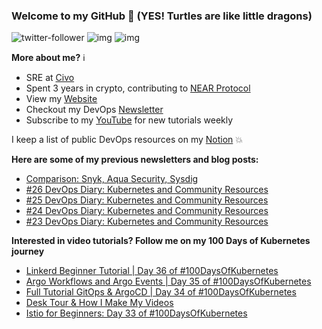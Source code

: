 ### Welcome to my GitHub :turtle: (YES! Turtles are like little dragons)

![twitter-follower](https://img.shields.io/twitter/follow/urlichsanais?style=social) ![img](https://img.shields.io/youtube/channel/subscribers/UCb4mfRT5UWpjoUQRcIE2qOQ?label=YouTube%20Subscribers&style=social) ![img](https://img.shields.io/youtube/channel/views/UCb4mfRT5UWpjoUQRcIE2qOQ?label=Total%20views%20on%20my%20YouTube%20Channel&style=social) 

**More about me?** :information_source:
* SRE at [Civo](https://www.civo.com/)
* Spent 3 years in crypto, contributing to [NEAR Protocol](https://github.com/near)
* View my [Website](https://anaisurl.com/)
* Checkout my DevOps [Newsletter](https://blog.anaisurl.com/tag/devops)
* Subscribe to my [YouTube](https://www.youtube.com/channel/UCb4mfRT5UWpjoUQRcIE2qOQ) for new tutorials weekly

I keep a list of public DevOps resources on my [Notion](https://devops.anaisurl.com/) :boom:

**Here are some of my previous newsletters and blog posts:**
<!-- BLOG-POST-LIST:START -->
- [Comparison: Snyk, Aqua Security, Sysdig](https://codefresh.io/security-testing/comparison-snyk-aqua-security-sysdig/)
- [#26 DevOps Diary: Kubernetes and Community Resources](https://blog.anaisurl.com/26-devops-diary-kubernetes-and-community-resources/)
- [#25 DevOps Diary: Kubernetes and Community Resources](https://blog.anaisurl.com/25-devops-diary-kubernetes-and-community-resources/)
- [#24 DevOps Diary: Kubernetes and Community Resources](https://blog.anaisurl.com/24-devops-diary-kubernetes-and-community-resources/)
- [#23 DevOps Diary: Kubernetes and Community Resources](https://blog.anaisurl.com/23-devops-diary-kubernetes-and-community-resources/)
<!-- BLOG-POST-LIST:END -->

**Interested in video tutorials? Follow me on my 100 Days of Kubernetes journey**
<!-- YOUTUBE-LIST:START -->
- [Linkerd Beginner Tutorial | Day 36 of #100DaysOfKubernetes](https://www.youtube.com/watch?v=4Y6TR-sg0mQ)
- [Argo Workflows and Argo Events | Day 35 of #100DaysOfKubernetes](https://www.youtube.com/watch?v=c3qJr6L8nHg)
- [Full Tutorial GitOps & ArgoCD | Day 34 of #100DaysOfKubernetes](https://www.youtube.com/watch?v=c4v7wGqKcEY)
- [Desk Tour &  How I Make My Videos](https://www.youtube.com/watch?v=q6oP2FyrnqA)
- [Istio for Beginners: Day 33 of #100DaysOfKubernetes](https://www.youtube.com/watch?v=-X9babxSxK4)
<!-- YOUTUBE-LIST:END -->
